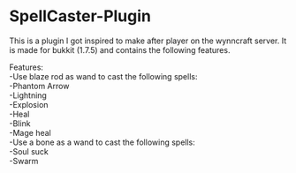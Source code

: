 SpellCaster-Plugin
==================
This is a plugin I got inspired to make after player on the wynncraft server. It is made for bukkit (1.7.5) and contains the following features.

Features:  
-Use blaze rod as wand to cast the following spells:  
  -Phantom Arrow  
  -Lightning  
  -Explosion  
  -Heal  
  -Blink  
  -Mage heal  
-Use a bone as a wand to cast the following spells:  
  -Soul suck  
  -Swarm
